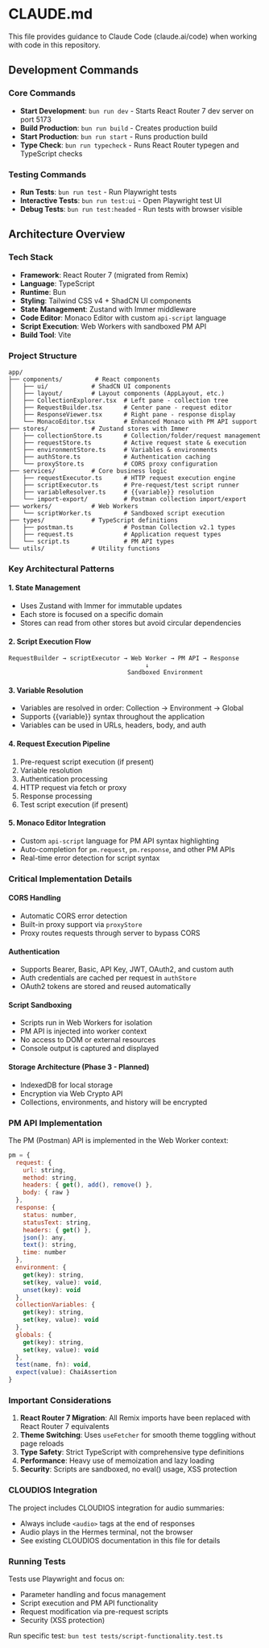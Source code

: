 # CLAUDE.md

This file provides guidance to Claude Code (claude.ai/code) when working with code in this repository.

## Development Commands

### Core Commands
- **Start Development**: `bun run dev` - Starts React Router 7 dev server on port 5173
- **Build Production**: `bun run build` - Creates production build
- **Start Production**: `bun run start` - Runs production build
- **Type Check**: `bun run typecheck` - Runs React Router typegen and TypeScript checks

### Testing Commands
- **Run Tests**: `bun run test` - Run Playwright tests
- **Interactive Tests**: `bun run test:ui` - Open Playwright test UI
- **Debug Tests**: `bun run test:headed` - Run tests with browser visible

## Architecture Overview

### Tech Stack
- **Framework**: React Router 7 (migrated from Remix)
- **Language**: TypeScript
- **Runtime**: Bun
- **Styling**: Tailwind CSS v4 + ShadCN UI components
- **State Management**: Zustand with Immer middleware
- **Code Editor**: Monaco Editor with custom `api-script` language
- **Script Execution**: Web Workers with sandboxed PM API
- **Build Tool**: Vite

### Project Structure
```
app/
├── components/         # React components
│   ├── ui/            # ShadCN UI components
│   ├── layout/        # Layout components (AppLayout, etc.)
│   ├── CollectionExplorer.tsx  # Left pane - collection tree
│   ├── RequestBuilder.tsx      # Center pane - request editor
│   ├── ResponseViewer.tsx      # Right pane - response display
│   └── MonacoEditor.tsx        # Enhanced Monaco with PM API support
├── stores/            # Zustand stores with Immer
│   ├── collectionStore.ts      # Collection/folder/request management
│   ├── requestStore.ts         # Active request state & execution
│   ├── environmentStore.ts     # Variables & environments
│   ├── authStore.ts            # Authentication caching
│   └── proxyStore.ts           # CORS proxy configuration
├── services/          # Core business logic
│   ├── requestExecutor.ts      # HTTP request execution engine
│   ├── scriptExecutor.ts       # Pre-request/test script runner
│   ├── variableResolver.ts     # {{variable}} resolution
│   └── import-export/          # Postman collection import/export
├── workers/           # Web Workers
│   └── scriptWorker.ts         # Sandboxed script execution
├── types/             # TypeScript definitions
│   ├── postman.ts              # Postman Collection v2.1 types
│   ├── request.ts              # Application request types
│   └── script.ts               # PM API types
└── utils/             # Utility functions
```

### Key Architectural Patterns

#### 1. State Management
- Uses Zustand with Immer for immutable updates
- Each store is focused on a specific domain
- Stores can read from other stores but avoid circular dependencies

#### 2. Script Execution Flow
```
RequestBuilder → scriptExecutor → Web Worker → PM API → Response
                                      ↓
                                 Sandboxed Environment
```

#### 3. Variable Resolution
- Variables are resolved in order: Collection → Environment → Global
- Supports {{variable}} syntax throughout the application
- Variables can be used in URLs, headers, body, and auth

#### 4. Request Execution Pipeline
1. Pre-request script execution (if present)
2. Variable resolution
3. Authentication processing
4. HTTP request via fetch or proxy
5. Response processing
6. Test script execution (if present)

#### 5. Monaco Editor Integration
- Custom `api-script` language for PM API syntax highlighting
- Auto-completion for `pm.request`, `pm.response`, and other PM APIs
- Real-time error detection for script syntax

### Critical Implementation Details

#### CORS Handling
- Automatic CORS error detection
- Built-in proxy support via `proxyStore`
- Proxy routes requests through server to bypass CORS

#### Authentication
- Supports Bearer, Basic, API Key, JWT, OAuth2, and custom auth
- Auth credentials are cached per request in `authStore`
- OAuth2 tokens are stored and reused automatically

#### Script Sandboxing
- Scripts run in Web Workers for isolation
- PM API is injected into worker context
- No access to DOM or external resources
- Console output is captured and displayed

#### Storage Architecture (Phase 3 - Planned)
- IndexedDB for local storage
- Encryption via Web Crypto API
- Collections, environments, and history will be encrypted

### PM API Implementation

The PM (Postman) API is implemented in the Web Worker context:

```javascript
pm = {
  request: {
    url: string,
    method: string,
    headers: { get(), add(), remove() },
    body: { raw }
  },
  response: {
    status: number,
    statusText: string,
    headers: { get() },
    json(): any,
    text(): string,
    time: number
  },
  environment: {
    get(key): string,
    set(key, value): void,
    unset(key): void
  },
  collectionVariables: {
    get(key): string,
    set(key, value): void
  },
  globals: {
    get(key): string,
    set(key, value): void
  },
  test(name, fn): void,
  expect(value): ChaiAssertion
}
```

### Important Considerations

1. **React Router 7 Migration**: All Remix imports have been replaced with React Router 7 equivalents
2. **Theme Switching**: Uses `useFetcher` for smooth theme toggling without page reloads
3. **Type Safety**: Strict TypeScript with comprehensive type definitions
4. **Performance**: Heavy use of memoization and lazy loading
5. **Security**: Scripts are sandboxed, no eval() usage, XSS protection

### CLOUDIOS Integration

The project includes CLOUDIOS integration for audio summaries:
- Always include `<audio>` tags at the end of responses
- Audio plays in the Hermes terminal, not the browser
- See existing CLOUDIOS documentation in this file for details

### Running Tests

Tests use Playwright and focus on:
- Parameter handling and focus management
- Script execution and PM API functionality
- Request modification via pre-request scripts
- Security (XSS protection)

Run specific test: `bun test tests/script-functionality.test.ts`